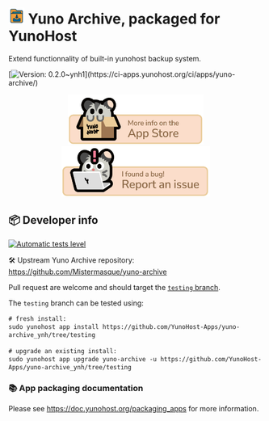 <!--
N.B.: This README was automatically generated by <https://github.com/YunoHost/apps_tools/blob/main/readme_generator>
It shall NOT be edited by hand.
-->

<h1>
  <img src="https://raw.githubusercontent.com/YunoHost/apps/main/logos/yuno-archive.png" width="32px" alt="Logo of Yuno Archive">
  Yuno Archive, packaged for YunoHost
</h1>

Extend functionnality of built-in yunohost backup system.

[![Version: 0.2.0~ynh1](https://img.shields.io/badge/Version-0.2.0~ynh1-rgba(0,150,0,1)?style=for-the-badge)](https://ci-apps.yunohost.org/ci/apps/yuno-archive/)

<div align="center">
<a href="https://apps.yunohost.org/app/yuno-archive"><img height="100px" src="https://github.com/YunoHost/yunohost-artwork/raw/refs/heads/main/badges/neopossum-badges/badge_more_info_on_the_appstore.svg"/></a>
<a href="https://github.com/YunoHost-Apps/yuno-archive_ynh/issues"><img height="100px" src="https://github.com/YunoHost/yunohost-artwork/raw/refs/heads/main/badges/neopossum-badges/badge_report_an_issue.svg"/></a>
</div>

## 📦 Developer info

[![Automatic tests level](https://apps.yunohost.org/badge/cilevel/yuno-archive)](https://ci-apps.yunohost.org/ci/apps/yuno-archive/)

🛠️ Upstream Yuno Archive repository: <https://github.com/Mistermasque/yuno-archive>

Pull request are welcome and should target the [`testing` branch](https://github.com/YunoHost-Apps/yuno-archive_ynh/tree/testing).

The `testing` branch can be tested using:
```
# fresh install:
sudo yunohost app install https://github.com/YunoHost-Apps/yuno-archive_ynh/tree/testing

# upgrade an existing install:
sudo yunohost app upgrade yuno-archive -u https://github.com/YunoHost-Apps/yuno-archive_ynh/tree/testing
```

### 📚 App packaging documentation

Please see <https://doc.yunohost.org/packaging_apps> for more information.